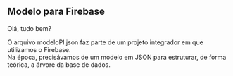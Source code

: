 ## Modelo para Firebase

Olá, tudo bem?

O arquivo modeloPI.json faz parte de um projeto integrador em que utilizamos o Firebase.  
Na época, precisávamos de um modelo em JSON para estruturar, de forma teórica, a árvore da base de dados.
